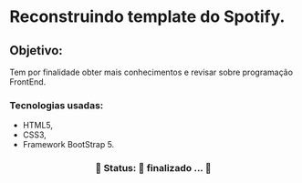 # Reconstruindo template do Spotify.
## Objetivo:
Tem por finalidade obter mais conhecimentos e revisar sobre programação FrontEnd.

### Tecnologias usadas:
- HTML5, 
- CSS3,
- Framework BootStrap 5.

<h3 align="center"> 
	🚧  Status: 🚀 finalizado ...  🚧
</h3>

